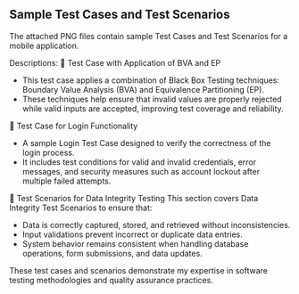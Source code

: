 ## Sample Test Cases and Test Scenarios
The attached PNG files contain sample Test Cases and Test Scenarios for a mobile application.

Descriptions:
📌 Test Case with Application of BVA and EP
- This test case applies a combination of Black Box Testing techniques: Boundary Value Analysis (BVA) and Equivalence Partitioning (EP).
- These techniques help ensure that invalid values are properly rejected while valid inputs are accepted, improving test coverage and reliability.

📌 Test Case for Login Functionality
- A sample Login Test Case designed to verify the correctness of the login process.
- It includes test conditions for valid and invalid credentials, error messages, and security measures such as account lockout after multiple failed attempts.

📌 Test Scenarios for Data Integrity Testing
This section covers Data Integrity Test Scenarios to ensure that:
- Data is correctly captured, stored, and retrieved without inconsistencies.
- Input validations prevent incorrect or duplicate data entries.
- System behavior remains consistent when handling database operations, form submissions, and data updates.

These test cases and scenarios demonstrate my expertise in software testing methodologies and quality assurance practices.
